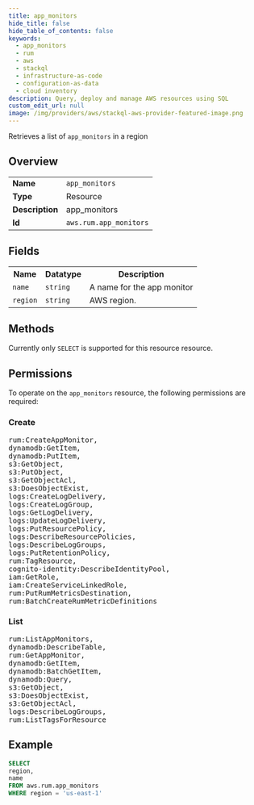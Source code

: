 ```yaml
---
title: app_monitors
hide_title: false
hide_table_of_contents: false
keywords:
  - app_monitors
  - rum
  - aws
  - stackql
  - infrastructure-as-code
  - configuration-as-data
  - cloud inventory
description: Query, deploy and manage AWS resources using SQL
custom_edit_url: null
image: /img/providers/aws/stackql-aws-provider-featured-image.png
---
```

Retrieves a list of <code>app_monitors</code> in a region

## Overview
<table><tbody>
<tr><td><b>Name</b></td><td><code>app_monitors</code></td></tr>
<tr><td><b>Type</b></td><td>Resource</td></tr>
<tr><td><b>Description</b></td><td>app_monitors</td></tr>
<tr><td><b>Id</b></td><td><code>aws.rum.app_monitors</code></td></tr>
</tbody></table>

## Fields
<table><tbody>
<tr><th>Name</th><th>Datatype</th><th>Description</th></tr>
<tr><td><code>name</code></td><td><code>string</code></td><td>A name for the app monitor</td></tr>
<tr><td><code>region</code></td><td><code>string</code></td><td>AWS region.</td></tr>

</tbody></table>

## Methods
Currently only <code>SELECT</code> is supported for this resource resource.

## Permissions

To operate on the <code>app_monitors</code> resource, the following permissions are required:

### Create
<pre>
rum:CreateAppMonitor,
dynamodb:GetItem,
dynamodb:PutItem,
s3:GetObject,
s3:PutObject,
s3:GetObjectAcl,
s3:DoesObjectExist,
logs:CreateLogDelivery,
logs:CreateLogGroup,
logs:GetLogDelivery,
logs:UpdateLogDelivery,
logs:PutResourcePolicy,
logs:DescribeResourcePolicies,
logs:DescribeLogGroups,
logs:PutRetentionPolicy,
rum:TagResource,
cognito-identity:DescribeIdentityPool,
iam:GetRole,
iam:CreateServiceLinkedRole,
rum:PutRumMetricsDestination,
rum:BatchCreateRumMetricDefinitions</pre>

### List
<pre>
rum:ListAppMonitors,
dynamodb:DescribeTable,
rum:GetAppMonitor,
dynamodb:GetItem,
dynamodb:BatchGetItem,
dynamodb:Query,
s3:GetObject,
s3:DoesObjectExist,
s3:GetObjectAcl,
logs:DescribeLogGroups,
rum:ListTagsForResource</pre>


## Example
```sql
SELECT
region,
name
FROM aws.rum.app_monitors
WHERE region = 'us-east-1'
```
